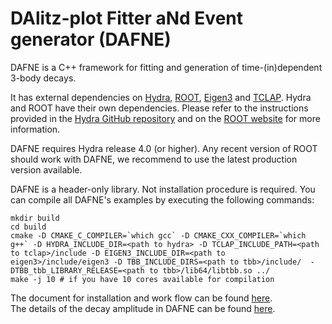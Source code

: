 DAlitz-plot Fitter aNd Event generator (DAFNE)
=========================================

DAFNE is a C++ framework for fitting and generation of time-(in)dependent 3-body decays.

It has external dependencies on [Hydra](https://github.com/MultithreadCorner/Hydra), [ROOT](https://root.cern.ch), [Eigen3](https://gitlab.com/libeigen/eigen/) and  [TCLAP](http://tclap.sourceforge.net). Hydra and ROOT have their own dependencies. Please refer to the instructions provided in the [Hydra GitHub repository](https://github.com/MultithreadCorner/Hydra) and on the [ROOT website](https://root.cern.ch) for more information.  

DAFNE requires Hydra release 4.0 (or higher). Any recent version of ROOT should work with DAFNE, we recommend to use the latest production version available.  

DAFNE is a header-only library. Not installation procedure is required. You can compile all DAFNE's examples by executing the following commands:
			

```
mkdir build
cd build
cmake -D CMAKE_C_COMPILER=`which gcc` -D CMAKE_CXX_COMPILER=`which g++` -D HYDRA_INCLUDE_DIR=<path to hydra> -D TCLAP_INCLUDE_PATH=<path to tclap>/include -D EIGEN3_INCLUDE_DIR=<path to eigen3>/include/eigen3 -D TBB_INCLUDE_DIRS=<path to tbb>/include/  -DTBB_tbb_LIBRARY_RELEASE=<path to tbb>/lib64/libtbb.so ../
make -j 10 # if you have 10 cores available for compilation
```

The document for installation and work flow can be found [here](https://htmlpreview.github.io/?https://github.com/adicanto/dafne/blob/document-review/doc/installation_and_work_flow.html).  
The details of the decay amplitude in DAFNE can be found [here](https://htmlpreview.github.io/?https://github.com/adicanto/dafne/blob/document-review/doc/details_of_the_decay_amplitude.html).
